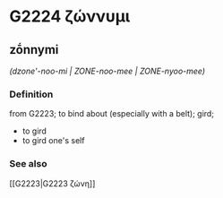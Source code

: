 # G2224 ζώννυμι

## zṓnnymi

_(dzone'-noo-mi | ZONE-noo-mee | ZONE-nyoo-mee)_

### Definition

from G2223; to bind about (especially with a belt); gird; 

- to gird
- to gird one's self

### See also

[[G2223|G2223 ζώνη]]

